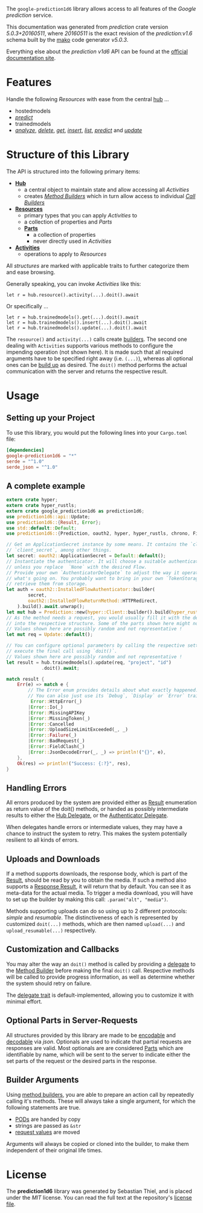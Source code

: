 <!---
DO NOT EDIT !
This file was generated automatically from 'src/generator/templates/api/README.md.mako'
DO NOT EDIT !
-->
The `google-prediction1d6` library allows access to all features of the *Google prediction* service.

This documentation was generated from *prediction* crate version *5.0.3+20160511*, where *20160511* is the exact revision of the *prediction:v1.6* schema built by the [mako](http://www.makotemplates.org/) code generator *v5.0.3*.

Everything else about the *prediction* *v1d6* API can be found at the
[official documentation site](https://developers.google.com/prediction/docs/developer-guide).
# Features

Handle the following *Resources* with ease from the central [hub](https://docs.rs/google-prediction1d6/5.0.3+20160511/google_prediction1d6/Prediction) ... 

* hostedmodels
 * [*predict*](https://docs.rs/google-prediction1d6/5.0.3+20160511/google_prediction1d6/api::HostedmodelPredictCall)
* trainedmodels
 * [*analyze*](https://docs.rs/google-prediction1d6/5.0.3+20160511/google_prediction1d6/api::TrainedmodelAnalyzeCall), [*delete*](https://docs.rs/google-prediction1d6/5.0.3+20160511/google_prediction1d6/api::TrainedmodelDeleteCall), [*get*](https://docs.rs/google-prediction1d6/5.0.3+20160511/google_prediction1d6/api::TrainedmodelGetCall), [*insert*](https://docs.rs/google-prediction1d6/5.0.3+20160511/google_prediction1d6/api::TrainedmodelInsertCall), [*list*](https://docs.rs/google-prediction1d6/5.0.3+20160511/google_prediction1d6/api::TrainedmodelListCall), [*predict*](https://docs.rs/google-prediction1d6/5.0.3+20160511/google_prediction1d6/api::TrainedmodelPredictCall) and [*update*](https://docs.rs/google-prediction1d6/5.0.3+20160511/google_prediction1d6/api::TrainedmodelUpdateCall)




# Structure of this Library

The API is structured into the following primary items:

* **[Hub](https://docs.rs/google-prediction1d6/5.0.3+20160511/google_prediction1d6/Prediction)**
    * a central object to maintain state and allow accessing all *Activities*
    * creates [*Method Builders*](https://docs.rs/google-prediction1d6/5.0.3+20160511/google_prediction1d6/client::MethodsBuilder) which in turn
      allow access to individual [*Call Builders*](https://docs.rs/google-prediction1d6/5.0.3+20160511/google_prediction1d6/client::CallBuilder)
* **[Resources](https://docs.rs/google-prediction1d6/5.0.3+20160511/google_prediction1d6/client::Resource)**
    * primary types that you can apply *Activities* to
    * a collection of properties and *Parts*
    * **[Parts](https://docs.rs/google-prediction1d6/5.0.3+20160511/google_prediction1d6/client::Part)**
        * a collection of properties
        * never directly used in *Activities*
* **[Activities](https://docs.rs/google-prediction1d6/5.0.3+20160511/google_prediction1d6/client::CallBuilder)**
    * operations to apply to *Resources*

All *structures* are marked with applicable traits to further categorize them and ease browsing.

Generally speaking, you can invoke *Activities* like this:

```Rust,ignore
let r = hub.resource().activity(...).doit().await
```

Or specifically ...

```ignore
let r = hub.trainedmodels().get(...).doit().await
let r = hub.trainedmodels().insert(...).doit().await
let r = hub.trainedmodels().update(...).doit().await
```

The `resource()` and `activity(...)` calls create [builders][builder-pattern]. The second one dealing with `Activities` 
supports various methods to configure the impending operation (not shown here). It is made such that all required arguments have to be 
specified right away (i.e. `(...)`), whereas all optional ones can be [build up][builder-pattern] as desired.
The `doit()` method performs the actual communication with the server and returns the respective result.

# Usage

## Setting up your Project

To use this library, you would put the following lines into your `Cargo.toml` file:

```toml
[dependencies]
google-prediction1d6 = "*"
serde = "^1.0"
serde_json = "^1.0"
```

## A complete example

```Rust
extern crate hyper;
extern crate hyper_rustls;
extern crate google_prediction1d6 as prediction1d6;
use prediction1d6::api::Update;
use prediction1d6::{Result, Error};
use std::default::Default;
use prediction1d6::{Prediction, oauth2, hyper, hyper_rustls, chrono, FieldMask};

// Get an ApplicationSecret instance by some means. It contains the `client_id` and 
// `client_secret`, among other things.
let secret: oauth2::ApplicationSecret = Default::default();
// Instantiate the authenticator. It will choose a suitable authentication flow for you, 
// unless you replace  `None` with the desired Flow.
// Provide your own `AuthenticatorDelegate` to adjust the way it operates and get feedback about 
// what's going on. You probably want to bring in your own `TokenStorage` to persist tokens and
// retrieve them from storage.
let auth = oauth2::InstalledFlowAuthenticator::builder(
        secret,
        oauth2::InstalledFlowReturnMethod::HTTPRedirect,
    ).build().await.unwrap();
let mut hub = Prediction::new(hyper::Client::builder().build(hyper_rustls::HttpsConnectorBuilder::new().with_native_roots().https_or_http().enable_http1().build()), auth);
// As the method needs a request, you would usually fill it with the desired information
// into the respective structure. Some of the parts shown here might not be applicable !
// Values shown here are possibly random and not representative !
let mut req = Update::default();

// You can configure optional parameters by calling the respective setters at will, and
// execute the final call using `doit()`.
// Values shown here are possibly random and not representative !
let result = hub.trainedmodels().update(req, "project", "id")
             .doit().await;

match result {
    Err(e) => match e {
        // The Error enum provides details about what exactly happened.
        // You can also just use its `Debug`, `Display` or `Error` traits
         Error::HttpError(_)
        |Error::Io(_)
        |Error::MissingAPIKey
        |Error::MissingToken(_)
        |Error::Cancelled
        |Error::UploadSizeLimitExceeded(_, _)
        |Error::Failure(_)
        |Error::BadRequest(_)
        |Error::FieldClash(_)
        |Error::JsonDecodeError(_, _) => println!("{}", e),
    },
    Ok(res) => println!("Success: {:?}", res),
}

```
## Handling Errors

All errors produced by the system are provided either as [Result](https://docs.rs/google-prediction1d6/5.0.3+20160511/google_prediction1d6/client::Result) enumeration as return value of
the doit() methods, or handed as possibly intermediate results to either the 
[Hub Delegate](https://docs.rs/google-prediction1d6/5.0.3+20160511/google_prediction1d6/client::Delegate), or the [Authenticator Delegate](https://docs.rs/yup-oauth2/*/yup_oauth2/trait.AuthenticatorDelegate.html).

When delegates handle errors or intermediate values, they may have a chance to instruct the system to retry. This 
makes the system potentially resilient to all kinds of errors.

## Uploads and Downloads
If a method supports downloads, the response body, which is part of the [Result](https://docs.rs/google-prediction1d6/5.0.3+20160511/google_prediction1d6/client::Result), should be
read by you to obtain the media.
If such a method also supports a [Response Result](https://docs.rs/google-prediction1d6/5.0.3+20160511/google_prediction1d6/client::ResponseResult), it will return that by default.
You can see it as meta-data for the actual media. To trigger a media download, you will have to set up the builder by making
this call: `.param("alt", "media")`.

Methods supporting uploads can do so using up to 2 different protocols: 
*simple* and *resumable*. The distinctiveness of each is represented by customized 
`doit(...)` methods, which are then named `upload(...)` and `upload_resumable(...)` respectively.

## Customization and Callbacks

You may alter the way an `doit()` method is called by providing a [delegate](https://docs.rs/google-prediction1d6/5.0.3+20160511/google_prediction1d6/client::Delegate) to the 
[Method Builder](https://docs.rs/google-prediction1d6/5.0.3+20160511/google_prediction1d6/client::CallBuilder) before making the final `doit()` call. 
Respective methods will be called to provide progress information, as well as determine whether the system should 
retry on failure.

The [delegate trait](https://docs.rs/google-prediction1d6/5.0.3+20160511/google_prediction1d6/client::Delegate) is default-implemented, allowing you to customize it with minimal effort.

## Optional Parts in Server-Requests

All structures provided by this library are made to be [encodable](https://docs.rs/google-prediction1d6/5.0.3+20160511/google_prediction1d6/client::RequestValue) and 
[decodable](https://docs.rs/google-prediction1d6/5.0.3+20160511/google_prediction1d6/client::ResponseResult) via *json*. Optionals are used to indicate that partial requests are responses 
are valid.
Most optionals are are considered [Parts](https://docs.rs/google-prediction1d6/5.0.3+20160511/google_prediction1d6/client::Part) which are identifiable by name, which will be sent to 
the server to indicate either the set parts of the request or the desired parts in the response.

## Builder Arguments

Using [method builders](https://docs.rs/google-prediction1d6/5.0.3+20160511/google_prediction1d6/client::CallBuilder), you are able to prepare an action call by repeatedly calling it's methods.
These will always take a single argument, for which the following statements are true.

* [PODs][wiki-pod] are handed by copy
* strings are passed as `&str`
* [request values](https://docs.rs/google-prediction1d6/5.0.3+20160511/google_prediction1d6/client::RequestValue) are moved

Arguments will always be copied or cloned into the builder, to make them independent of their original life times.

[wiki-pod]: http://en.wikipedia.org/wiki/Plain_old_data_structure
[builder-pattern]: http://en.wikipedia.org/wiki/Builder_pattern
[google-go-api]: https://github.com/google/google-api-go-client

# License
The **prediction1d6** library was generated by Sebastian Thiel, and is placed 
under the *MIT* license.
You can read the full text at the repository's [license file][repo-license].

[repo-license]: https://github.com/Byron/google-apis-rsblob/main/LICENSE.md

